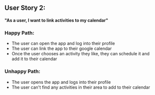 <h2> User Story 2: </h2>

<h4> "As a user, I want to link activities to my calendar" <h4>

<h3> Happy Path: </h3>
 <ul>
     <li>The user can open the app and log into their profile</li>
    <li>The user can link the app to their google calendar</li>
    <li>Once the user chooses an activity they like, they can schedule it and add it to their calendar</li>
</ul>
  
<h3> Unhappy Path: </h3>
<ul> 
  <li> The user opens the app and logs into their profile </li>
  <li> The user can't find any activities in their area to add to their calendar</li>
</ul>


